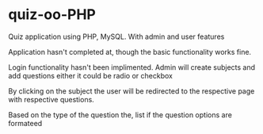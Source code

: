 # quiz-oo-PHP
Quiz application using PHP, MySQL. With admin and user features

Application hasn't completed at, though the basic functionality works fine.

Login functionality hasn't been implimented. Admin will create subjects and add questions either it could be radio or checkbox

By clicking on the subject the user will be redirected to the respective page with respective questions.

Based on the type of the question the, list if the question options are formateed
